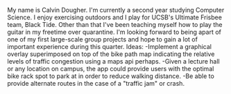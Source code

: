 My name is Calvin Dougher. I'm currently a second year studying Computer Science. I enjoy exercising outdoors and I play for UCSB's Ultimate Frisbee team, Black Tide. Other than that I've been teaching myself how to play the guitar in my freetime over quarantine. I'm looking forward to being apart of one of my first large-scale group projects and hope to gain a lot of important experience during this quarter.
Ideas:
-Implement a graphical overlay superimposed on top of the bike path map indicating the relative levels of traffic congestion using a maps api perhaps.
-Given a lecture hall or any location on campus, the app could provide users with the optimal bike rack spot to park at in order to reduce walking distance.
-Be able to provide alternate routes in the case of a "traffic jam" or crash.
